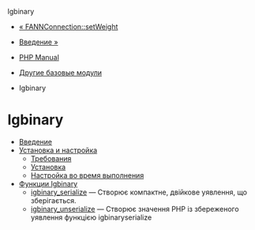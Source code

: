 Igbinary

-   [« FANNConnection::setWeight](fannconnection.setweight.html)
    
-   [Введение »](intro.igbinary.html)
    
-   [PHP Manual](index.html)
    
-   [Другие базовые модули](refs.basic.other.html)
    
-   Igbinary
    

# Igbinary

-   [Введение](intro.igbinary.html)
-   [Установка и настройка](igbinary.setup.html)
    -   [Требования](igbinary.requirements.html)
    -   [Установка](igbinary.installation.html)
    -   [Настройка во время выполнения](igbinary.configuration.html)
-   [Функции Igbinary](ref.igbinary.html)
    -   [igbinary\_serialize](function.igbinary-serialize.html) — Створює компактне, двійкове уявлення, що зберігається.
    -   [igbinary\_unserialize](function.igbinary-unserialize.html) — Створює значення PHP із збереженого уявлення функцією igbinaryserialize